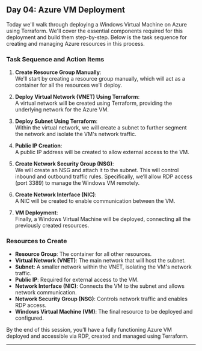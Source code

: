 

## Day 04: Azure VM Deployment

  Today we'll walk through deploying a Windows Virtual Machine on Azure using Terraform. We'll cover the essential components required for this deployment and build them step-by-step. Below is the task sequence for creating and managing Azure resources in this process.

### Task Sequence and Action Items

1. **Create Resource Group Manually**:  
   We'll start by creating a resource group manually, which will act as a container for all the resources we'll deploy.

2. **Deploy Virtual Network (VNET) Using Terraform**:  
   A virtual network will be created using Terraform, providing the underlying network for the Azure VM.

3. **Deploy Subnet Using Terraform**:  
   Within the virtual network, we will create a subnet to further segment the network and isolate the VM's network traffic.

4. **Public IP Creation**:  
   A public IP address will be created to allow external access to the VM.

5. **Create Network Security Group (NSG)**:  
   We will create an NSG and attach it to the subnet. This will control inbound and outbound traffic rules. Specifically, we’ll allow RDP access (port 3389) to manage the Windows VM remotely.

6. **Create Network Interface (NIC)**:  
   A NIC will be created to enable communication between the VM. 

7. **VM Deployment**:  
   Finally, a Windows Virtual Machine will be deployed, connecting all the previously created resources.

### Resources to Create

- **Resource Group**: The container for all other resources.
- **Virtual Network (VNET)**: The main network that will host the subnet.
- **Subnet**: A smaller network within the VNET, isolating the VM's network traffic.
- **Public IP**: Required for external access to the VM.
- **Network Interface (NIC)**: Connects the VM to the subnet and allows network communication.
- **Network Security Group (NSG)**: Controls network traffic and enables RDP access.
- **Windows Virtual Machine (VM)**: The final resource to be deployed and configured.

By the end of this session, you’ll have a fully functioning Azure VM deployed and accessible via RDP, created and managed using Terraform.

--- 
